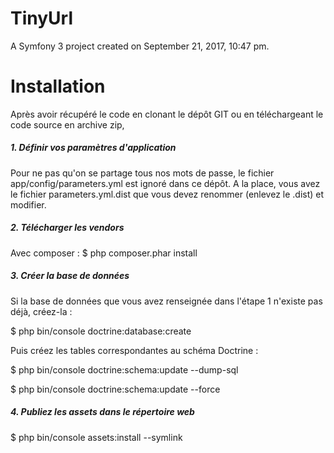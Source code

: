 TinyUrl
=======

A Symfony 3 project created on September 21, 2017, 10:47 pm.

<h1>Installation</h1>
Après avoir récupéré le code en clonant le dépôt GIT ou en téléchargeant le code source en archive zip,
<h5>1. Définir vos paramètres d'application</h5>
Pour ne pas qu'on se partage tous nos mots de passe, le fichier app/config/parameters.yml est ignoré dans ce dépôt. A la place, vous avez le fichier parameters.yml.dist que vous devez renommer (enlevez le .dist) et modifier.
<h5>2. Télécharger les vendors</h5>
Avec composer : 
$ php composer.phar install
<h5>3. Créer la base de données</h5>

Si la base de données que vous avez renseignée dans l'étape 1 n'existe pas déjà, créez-la :

$ php bin/console doctrine:database:create

Puis créez les tables correspondantes au schéma Doctrine :

$ php bin/console doctrine:schema:update --dump-sql

$ php bin/console doctrine:schema:update --force
<h5>4. Publiez les assets dans le répertoire web</h5>
$ php bin/console assets:install --symlink

